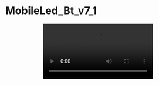 # MobileLed_Bt_v7_1

<p align="center">
  <video src="https://github.com/andresima0/MobileLed-Bluetooth/assets/111400782/8292d91f-eb00-49fb-94d0-070019712cdb">
</p>

